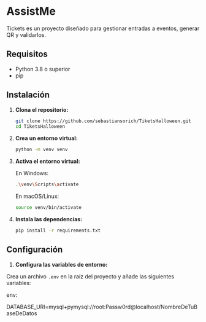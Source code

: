 # AssistMe

Tickets es un proyecto diseñado para gestionar entradas a eventos, generar QR y validarlos.

## Requisitos

- Python 3.8 o superior
- pip

## Instalación

1. **Clona el repositorio:**

    ```bash
    git clone https://github.com/sebastiansorich/TiketsHalloween.git
    cd TiketsHalloween
    ```

2. **Crea un entorno virtual:**

    ```bash
    python -m venv venv
    ```

3. **Activa el entorno virtual:**

    En Windows:

    ```bash
    .\venv\Scripts\activate
    ```

    En macOS/Linux:

    ```bash
    source venv/bin/activate
    ```
        
4. **Instala las dependencias:**

    ```bash
    pip install -r requirements.txt
    ```

## Configuración

1. **Configura las variables de entorno:**

Crea un archivo `.env` en la raíz del proyecto y añade las siguientes variables:

env:

DATABASE_URI=mysql+pymysql://root:Passw0rd@localhost/NombreDeTuBaseDeDatos

